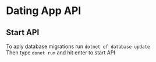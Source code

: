 # Dating App API

## Start API

To aply database migrations run `dotnet ef database update`<br>
Then type `donet run` and hit enter to start API

